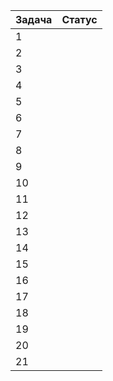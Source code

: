 | Задача | Статус |
| ------ | ------ |
| 1 |    |
| 2 |    |
| 3 |    |
| 4 |    |
| 5 |    |
| 6 |    |
| 7 |    |
| 8 |    |
| 9 |    |
| 10 |   |
| 11 |   |
| 12 |   |
| 13 |   |
| 14 |   |
| 15 |   |
| 16 |   |
| 17 |   |
| 18 |   |
| 19 |   |
| 20 |   |
| 21 |   |
